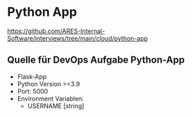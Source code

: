 # Python App

<https://github.com/ARES-Internal-Software/interviews/tree/main/cloud/python-app>

## Quelle für DevOps Aufgabe Python-App

- Flask-App
- Python Version >=3.9
- Port: 5000
- Environment Variablen:
  - USERNAME [string]
